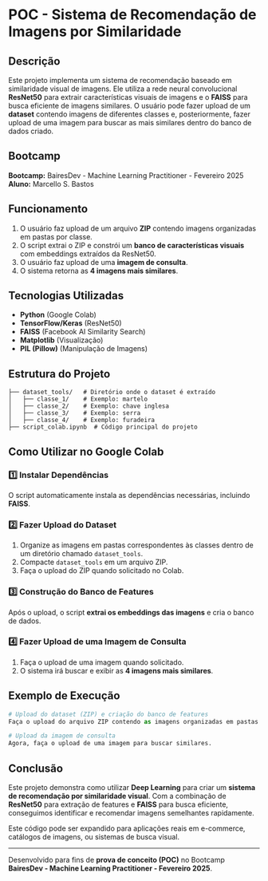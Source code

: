 # POC - Sistema de Recomendação de Imagens por Similaridade

## Descrição
Este projeto implementa um sistema de recomendação baseado em similaridade visual de imagens. Ele utiliza a rede neural convolucional **ResNet50** para extrair características visuais de imagens e o **FAISS** para busca eficiente de imagens similares. O usuário pode fazer upload de um **dataset** contendo imagens de diferentes classes e, posteriormente, fazer upload de uma imagem para buscar as mais similares dentro do banco de dados criado.

## Bootcamp
**Bootcamp:** BairesDev - Machine Learning Practitioner - Fevereiro 2025  
**Aluno:** Marcello S. Bastos  

## Funcionamento
1. O usuário faz upload de um arquivo **ZIP** contendo imagens organizadas em pastas por classe.
2. O script extrai o ZIP e constrói um **banco de características visuais** com embeddings extraídos da ResNet50.
3. O usuário faz upload de uma **imagem de consulta**.
4. O sistema retorna as **4 imagens mais similares**.

## Tecnologias Utilizadas
- **Python** (Google Colab)
- **TensorFlow/Keras** (ResNet50)
- **FAISS** (Facebook AI Similarity Search)
- **Matplotlib** (Visualização)
- **PIL (Pillow)** (Manipulação de Imagens)

## Estrutura do Projeto
```
├── dataset_tools/   # Diretório onde o dataset é extraído
│   ├── classe_1/    # Exemplo: martelo
│   ├── classe_2/    # Exemplo: chave inglesa
│   ├── classe_3/    # Exemplo: serra
│   ├── classe_4/    # Exemplo: furadeira
├── script_colab.ipynb  # Código principal do projeto
```

## Como Utilizar no Google Colab
### 1️⃣ Instalar Dependências
O script automaticamente instala as dependências necessárias, incluindo **FAISS**.

### 2️⃣ Fazer Upload do Dataset
1. Organize as imagens em pastas correspondentes às classes dentro de um diretório chamado `dataset_tools`.
2. Compacte `dataset_tools` em um arquivo ZIP.
3. Faça o upload do ZIP quando solicitado no Colab.

### 3️⃣ Construção do Banco de Features
Após o upload, o script **extrai os embeddings das imagens** e cria o banco de dados.

### 4️⃣ Fazer Upload de uma Imagem de Consulta
1. Faça o upload de uma imagem quando solicitado.
2. O sistema irá buscar e exibir as **4 imagens mais similares**.

## Exemplo de Execução
```python
# Upload do dataset (ZIP) e criação do banco de features
Faça o upload do arquivo ZIP contendo as imagens organizadas em pastas por classe.

# Upload da imagem de consulta
Agora, faça o upload de uma imagem para buscar similares.
```

## Conclusão
Este projeto demonstra como utilizar **Deep Learning** para criar um **sistema de recomendação por similaridade visual**. Com a combinação de **ResNet50** para extração de features e **FAISS** para busca eficiente, conseguimos identificar e recomendar imagens semelhantes rapidamente.

Este código pode ser expandido para aplicações reais em e-commerce, catálogos de imagens, ou sistemas de busca visual.

---
Desenvolvido para fins de **prova de conceito (POC)** no Bootcamp **BairesDev - Machine Learning Practitioner - Fevereiro 2025**.
